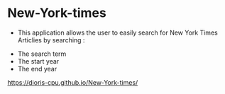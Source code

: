 # New-York-times

* This application allows the user to easily search for New York Times Articlies by searching :
- The search term
- The start year 
- The end year
 
 https://dioris-cpu.github.io/New-York-times/